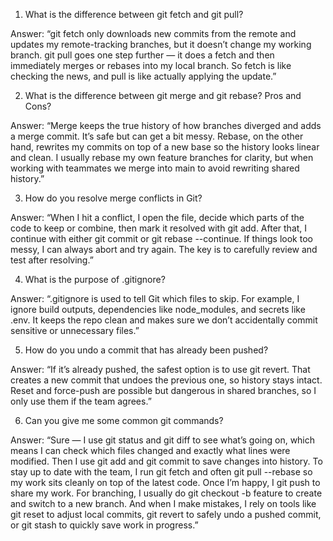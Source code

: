 1. What is the difference between git fetch and git pull?

Answer:
“git fetch only downloads new commits from the remote and updates my remote-tracking branches, but it doesn’t change my working branch. git pull goes one step further — it does a fetch and then immediately merges or rebases into my local branch. So fetch is like checking the news, and pull is like actually applying the update.”

2. What is the difference between git merge and git rebase? Pros and Cons?

Answer:
“Merge keeps the true history of how branches diverged and adds a merge commit. It’s safe but can get a bit messy. Rebase, on the other hand, rewrites my commits on top of a new base so the history looks linear and clean. I usually rebase my own feature branches for clarity, but when working with teammates we merge into main to avoid rewriting shared history.”

3. How do you resolve merge conflicts in Git?

Answer:
“When I hit a conflict, I open the file, decide which parts of the code to keep or combine, then mark it resolved with git add. After that, I continue with either git commit or git rebase --continue. If things look too messy, I can always abort and try again. The key is to carefully review and test after resolving.”

4. What is the purpose of .gitignore?

Answer:
“.gitignore is used to tell Git which files to skip. For example, I ignore build outputs, dependencies like node_modules, and secrets like .env. It keeps the repo clean and makes sure we don’t accidentally commit sensitive or unnecessary files.”

5. How do you undo a commit that has already been pushed?

Answer:
“If it’s already pushed, the safest option is to use git revert. That creates a new commit that undoes the previous one, so history stays intact. Reset and force-push are possible but dangerous in shared branches, so I only use them if the team agrees.”

6. Can you give me some common git commands?

Answer:
“Sure — I use git status and git diff to see what’s going on, which means I can check which files changed and exactly what lines were modified. Then I use git add and git commit to save changes into history. To stay up to date with the team, I run git fetch and often git pull --rebase so my work sits cleanly on top of the latest code. Once I’m happy, I git push to share my work. For branching, I usually do git checkout -b feature to create and switch to a new branch. And when I make mistakes, I rely on tools like git reset to adjust local commits, git revert to safely undo a pushed commit, or git stash to quickly save work in progress.”